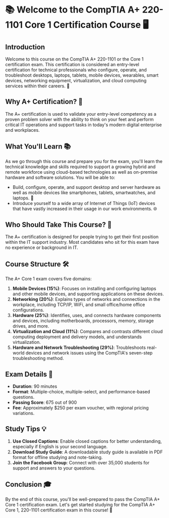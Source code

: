 # 📚 Welcome to the CompTIA A+ 220-1101 Core 1 Certification Course 🖥️

## Introduction
Welcome to this course on the CompTIA A+ 220-1101 or the Core 1 certification exam. This certification is considered an entry-level certification for technical professionals who configure, operate, and troubleshoot desktops, laptops, tablets, mobile devices, wearables, smart devices, networking equipment, virtualization, and cloud computing services within their careers. 🚀

## Why A+ Certification? 🌟
The A+ certification is used to validate your entry-level competency as a proven problem solver with the ability to think on your feet and perform critical IT operations and support tasks in today's modern digital enterprise and workplaces. 

## What You'll Learn 📚
As we go through this course and prepare you for the exam, you'll learn the technical knowledge and skills required to support a growing hybrid and remote workforce using cloud-based technologies as well as on-premise hardware and software solutions. You will be able to:
- Build, configure, operate, and support desktop and server hardware as well as mobile devices like smartphones, tablets, smartwatches, and laptops. 📱
- Introduce yourself to a wide array of Internet of Things (IoT) devices that have vastly increased in their usage in our work environments. 🌐

## Who Should Take This Course? 🤔
The A+ certification is designed for people trying to get their first position within the IT support industry. Most candidates who sit for this exam have no experience or background in IT. 

## Course Structure 🛠️
The A+ Core 1 exam covers five domains:
1. **Mobile Devices (15%)**: Focuses on installing and configuring laptops and other mobile devices, and supporting applications on these devices.
2. **Networking (20%)**: Explains types of networks and connections in the workplace, including TCP/IP, WiFi, and small office/home office configurations.
3. **Hardware (25%)**: Identifies, uses, and connects hardware components and devices, including motherboards, processors, memory, storage drives, and more.
4. **Virtualization and Cloud (11%)**: Compares and contrasts different cloud computing deployment and delivery models, and understands virtualization.
5. **Hardware and Network Troubleshooting (29%)**: Troubleshoots real-world devices and network issues using the CompTIA's seven-step troubleshooting method.

## Exam Details 📝
- **Duration**: 90 minutes
- **Format**: Multiple-choice, multiple-select, and performance-based questions.
- **Passing Score**: 675 out of 900
- **Fee**: Approximately $250 per exam voucher, with regional pricing variations.

## Study Tips 💡
1. **Use Closed Captions**: Enable closed captions for better understanding, especially if English is your second language.
2. **Download Study Guide**: A downloadable study guide is available in PDF format for offline studying and note-taking.
3. **Join the Facebook Group**: Connect with over 35,000 students for support and answers to your questions.

## Conclusion 🎓
By the end of this course, you'll be well-prepared to pass the CompTIA A+ Core 1 certification exam. Let's get started studying for the CompTIA A+ Core 1, 220-1101 certification exam in this course! 🎉


